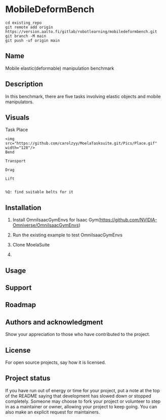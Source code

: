 # MobileDeformBench

```
cd existing_repo
git remote add origin https://version.aalto.fi/gitlab/robotlearning/mobiledeformbench.git
git branch -M main
git push -uf origin main
```
<?
/home/carol/.local/share/ov/pkg/isaac_sim-2022.1.1/kit/extsPhysics/omni.physx-1.4.15-5.1/omni/physx/scripts
?>

## Name
Mobile elastic(deformable) manipulation benchmark

## Description
In this benchmark, there are five tasks involving elastic objects and mobile manipulators.

## Visuals
Task
	Place  
 <!---
        %![Alt text](https://github.com/carolzyy/MoelaTasksuite.gitPics/Place.gif= 250x250) 
	-->
	<img src="https://github.com/carolzyy/MoelaTasksuite.git/Pics/Place.gif" width="128"/>
	Bend  
 
	Transport  
 
	Drag  
 
	Lift  
 
 
	%Q: find suitable belts for it
## Installation
1. Install OmniIsaacGymEnvs for Isaac Gym(https://github.com/NVIDIA-Omniverse/OmniIsaacGymEnvs)

2. Run the existing example to test  OmniIsaacGymEnvs

3. Clone MoelaSuite 

4. 

## Usage


## Support


## Roadmap


## Authors and acknowledgment
Show your appreciation to those who have contributed to the project.

## License
For open source projects, say how it is licensed.

## Project status
If you have run out of energy or time for your project, put a note at the top of the README saying that development has slowed down or stopped completely. Someone may choose to fork your project or volunteer to step in as a maintainer or owner, allowing your project to keep going. You can also make an explicit request for maintainers.
